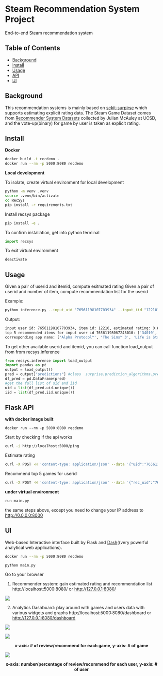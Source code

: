 # Steam Recommendation System Project

End-to-end Steam recommendation system


## Table of Contents

- [Background](#background)
- [Install](#install)
- [Usage](#usage)
- [API](#api)
- [UI](#ui) 


## Background

This recommendation systems is mainly based on [sckit-surpirse](surprise.readthedoc.io) which supports estimating explicit rating data. 
The Steam Game Dataset comes from [Recommender System Datasets](cseweb.ucsd.edu/~jmcauley/datasets/html#steam_data) collected by Julian McAuley at UCSD, and the vote-up(binary) for game by user is taken as explicit rating.

## Install

**Docker**

```bash
docker build -t recdemo .
docker run --rm -p 5000:8080 recdemo
```


**Local development**

To isolate, create virtual environment for local development

```bash
python -m venv .venv
source .venv/bin/activate
cd RecSys
pip install -r requirements.txt
```

Install recsys package
```bash
pip install -e .
```

To confirm installation, get into python terminal
```python
import recsys
```

To exit virtual environment
```bash
deactivate
```

## Usage

Given a pair of userid and itemid, compute esitmated rating 
Given a pair of userid and number of item, compute recommendation list for the userid

Example:
```bash
python inference.py --input_uid "76561198107703934" --input_iid "12210" --input_rec_uid "76561198067243010" --input_n 5
```
Output:
```bash
input user id: 76561198107703934, item id: 12210, estimated rating: 0.8571428571428572
top 5 recommended items for input user id 76561198067243010: ['34010', '204300', '319630', '17390', '47890']
corresponding app name: ['Alpha Protocol™', 'The Sims™ 3', 'Life is Strange - Episode 1', 'Awesomenauts - the 2D moba', 'SPORE™']
```

To get other available userid and itemid, you can call function load_output from from recsys.inference
```python
from recsys.inference import load_output
import pandas as pd
output = load_output()
pred = output["predictions"] #class  surprise.prediction_algorithms.preidction.Prediction
df_pred = pd.DataFrame(pred)
#get the full list of uid and iid
uid = list(df_pred.uid.unique()) 
iid = list(df_pred.iid.unique())
```

## Flask API


**with docker image built**
```
docker run --rm -p 5000:8080 recdemo
```


Start by checking if the api works
```bash
curl -i http://localhost:5000/ping
```

Estimate rating
```bash
curl -X POST -H 'content-type: application/json' --data '{"uid":"76561198107703934","iid":"12210"}' http://localhost:5000/predict
```

Recommend top 5 games for userid
```bash
curl -X POST -H 'content-type: application/json' --data '{"rec_uid":"76561198107703934"}' http://localhost:5000/rec
```

**under virtual environment**
```bash
run main.py
```
the same steps above, except you need to change your IP address to http://0.0.0.0:8000

## UI

Web-based Interactive interface built by Flask and [Dash](https://dash.plot.ly/)((very powerful analytical web applications).

```bash
docker run --rm -p 5000:8080 recdemo
```
```bash
python main.py
```


Go to your browser


1. Recommender system: gain estimated rating and recommendation list 
   http://localhost:5000:8080/ or http://127.0.0.1:8080/

<image src="https://github.com/jwxu19/steam_game_recommendation_systems/blob/master/image/1.png"></image>



2. Analytics Dashboard: play around with games and users data with various widgets and graphs 
   http://localhost:5000:8080/dashboard or http://127.0.0.1:8080/dashboard


<image src="https://github.com/jwxu19/steam_game_recommendation_systems/blob/master/image/2.png"></image>


<image src="https://github.com/jwxu19/steam_game_recommendation_systems/blob/master/image/3.png"></image>
<p align="center"><strong>x-axis: # of review/recommend for each game, y-axis: # of game</strong></p>

<image src="https://github.com/jwxu19/steam_game_recommendation_systems/blob/master/image/4.png"></image> 
<p align="center"><strong>x-axis: number/percentage of review/recommend for each user, y-axis: # of user<strong></p>



